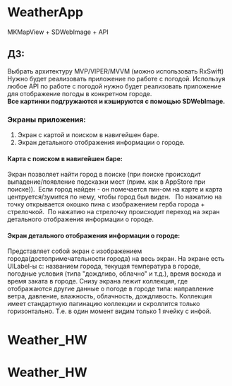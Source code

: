 # WeatherApp
MKMapView + SDWebImage + API 

## ДЗ: 
Выбрать архитектуру MVP/VIPER/MVVM (можно использовать RxSwift) Нужно будет реализовать приложение по работе с погодой. Используя любое API по работе с погодой нужно будет реализовать приложение для отображение погоды в конкретном городе.   
**Все картинки подгружаются и кэшируются с помощью SDWebImage.**
### Экраны приложения: 

1) Экран с картой  и поиском в навигейшен баре.  
2) Экран детального отображения информации о городе. 
#### Карта с поиском в навигейшен баре: 
Экран позволяет найти город в поиске (при поиске происходит выпадение/появление подсказки мест (прим. как в AppStore при поиске)).  Если город найден - он помечается пин-ом на карте и карта центруется/зумится по нему, чтобы город был виден.   По нажатию на точку открывается окошко пина с  изображением герба города + стрелочкой.  По нажатию на стрелочку происходит переход на экран детального отображения информации о городе.
#### Экран детального отображения информации о городе:
Представляет собой экран с изображением города(достопримечательности города) на весь экран. На экране есть UILabel-ы с:  названием города, текущая температура в городе, погодные условия (типа "дождливо, облачно" и т.д.), время восхода и время заката в городе. Снизу экрана лежит коллекция, где отображаются другие данные о погоде в городе типа: направление ветра, давление, влажность, облачность, дождливость. Коллекция имеет стандартную пагинацию коллекции и скроллится только горизонтально. Т.е. в один момент видим только 1 ячейку с инфой.  
# Weather_HW
# Weather_HW
